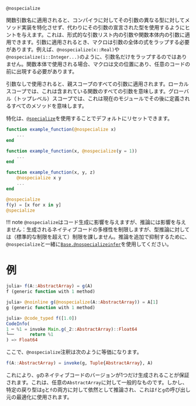 ```
@nospecialize
```

関数引数名に適用されると、コンパイラに対してその引数の異なる型に対してメソッド実装を特化させず、代わりにその引数の宣言された型を使用するようにヒントを与えます。これは、形式的な引数リスト内の引数や関数本体内の引数に適用できます。引数に適用されるとき、マクロは引数の全体の式をラップする必要があります。例えば、`@nospecialize(x::Real)`や`@nospecialize(i::Integer...)`のように、引数名だけをラップするのではありません。関数本体で使用される場合、マクロは文の位置にあり、任意のコードの前に出現する必要があります。

引数なしで使用されると、親スコープのすべての引数に適用されます。ローカルスコープでは、これは含まれている関数のすべての引数を意味します。グローバル（トップレベル）スコープでは、これは現在のモジュールでその後に定義されるすべてのメソッドを意味します。

特化は、[`@specialize`](@ref)を使用することでデフォルトにリセットできます。

```julia
function example_function(@nospecialize x)
    ...
end

function example_function(x, @nospecialize(y = 1))
    ...
end

function example_function(x, y, z)
    @nospecialize x y
    ...
end

@nospecialize
f(y) = [x for x in y]
@specialize
```

!!! note
    `@nospecialize`はコード生成に影響を与えますが、推論には影響を与えません：生成されるネイティブコードの多様性を制限しますが、型推論に対しては（標準的な制限を超えて）制限を課しません。推論を追加で抑制するために、`@nospecialize`と一緒に[`Base.@nospecializeinfer`](@ref)を使用してください。


# 例

```julia
julia> f(A::AbstractArray) = g(A)
f (generic function with 1 method)

julia> @noinline g(@nospecialize(A::AbstractArray)) = A[1]
g (generic function with 1 method)

julia> @code_typed f([1.0])
CodeInfo(
1 ─ %1 = invoke Main.g(_2::AbstractArray)::Float64
└──      return %1
) => Float64
```

ここで、`@nospecialize`注釈は次のように等価になります。

```julia
f(A::AbstractArray) = invoke(g, Tuple{AbstractArray}, A)
```

これにより、`g`のネイティブコードのバージョンが1つだけ生成されることが保証されます。これは、任意の`AbstractArray`に対して一般的なものです。しかし、特定の戻り型は`g`と`f`の両方に対して依然として推論され、これは`f`と`g`の呼び出し元の最適化に使用されます。
